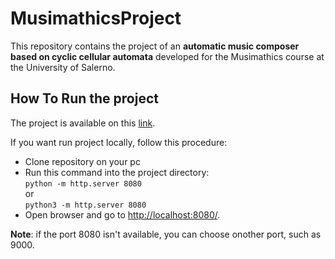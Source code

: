 # MusimathicsProject

This repository contains the project of an **automatic music composer based on cyclic cellular automata** developed for the Musimathics course at the University of Salerno.
## How To Run the project
The project is available  on this [link](http://www.example.com).

If you want run project locally, follow this procedure:
- Clone repository on your pc 
- Run this command into the project directory:<br>
    ``` python -m http.server 8080 ``` <br>
    or<br>
    ``` python3 -m http.server 8080 ```
- Open browser and go to [http://localhost:8080/](http://localhost:8080).

**Note**: if the port 8080 isn't available, you can choose onother port, such as 9000.

